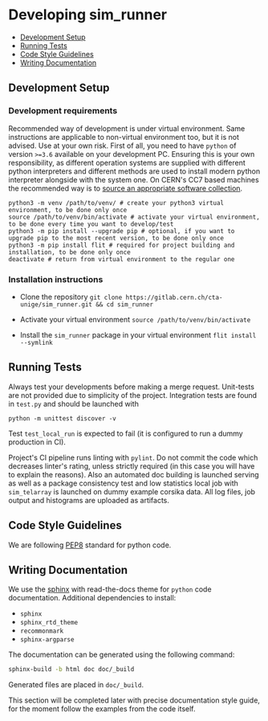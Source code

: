 # Developing sim_runner

* [Development Setup](#setup)
* [Running Tests](#tests)
* [Code Style Guidelines](#rules)
* [Writing Documentation](#documentation)

## <a name="setup"> Development Setup
### Development requirements

Recommended way of development is under virtual environment. Same instructions are applicable
to non-virtual environment too, but it is not advised. Use at your own risk.
First of all, you need to have `python` of version `>=3.6` available on your development PC.
Ensuring this is your own responsibility, as different operation systems are supplied with
different python interpreters and different methods are used to install modern python interpreter
alongside with the system one. On CERN's CC7 based machines the recommended way is to [source
an appropriate software collection](https://cern.service-now.com/service-portal?id=kb_article&n=KB0000730).

```shell
python3 -m venv /path/to/venv/ # create your python3 virtual environment, to be done only once
source /path/to/venv/bin/activate # activate your virtual environment, to be done every time you want to develop/test
python3 -m pip install --upgrade pip # optional, if you want to upgrade pip to the most recent version, to be done only once
python3 -m pip install flit # required for project building and installation, to be done only once
deactivate # return from virtual environment to the regular one
```

### Installation instructions

* Clone the repository `git clone https://gitlab.cern.ch/cta-unige/sim_runner.git && cd sim_runner`

* Activate your virtual environment `source /path/to/venv/bin/activate`
* Install the `sim_runner` package in your virtual environment `flit install --symlink` 

## <a name="tests"> Running Tests

Always test your developments before making a merge request. 
Unit-tests are not provided due to simplicity of the project. 
Integration tests are found in `test.py` and should be launched with

```shell
python -m unittest discover -v
```
Test `test_local_run` is expected to fail (it is configured to run a dummy production in CI).

Project's CI pipeline runs linting with `pylint`. Do not commit the code which decreases linter's rating,
unless strictly required (in this case you will have to explain the reasons). 
Also an automated doc building is launched serving as well as a package consistency test 
and low statistics local job with `sim_telarray` is launched on dummy example corsika data. 
All log files, job output and histograms are uploaded as artifacts. 

## <a name="rules"> Code Style Guidelines
We are following [PEP8][pep8] standard for python code.

## <a name="documentation"> Writing Documentation
We use the [sphinx][sphinx] with read-the-docs theme for `python` code documentation.
Additional dependencies to install:
- `sphinx`
- `sphinx_rtd_theme`
- `recommonmark`
- `sphinx-argparse`

The documentation can be generated using the following command:

```bash
sphinx-build -b html doc doc/_build
```

Generated files are placed in `doc/_build`.

This section will be completed later with precise documentation style guide, for the moment follow the examples from the code itself.

[pep8]:https://www.python.org/dev/peps/pep-0008/
[sphinx]:https://www.sphinx-doc.org/en/master/usage/quickstart.html
